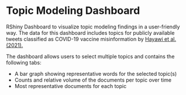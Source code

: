 # Topic Modeling Dashboard
RShiny Dashboard to visualize topic modeling findings in a user-friendly way. The data for this dashboard includes topics for publicly available tweets classified as COVID-19 vaccine misinformation by [Hayawi et al. (2021).](https://www.sciencedirect.com/science/article/pii/S0033350621004534)

The dashboard allows users to select multiple topics and contains the following tabs:
* A bar graph showing representative words for the selected topic(s)
* Counts and relative volume of the documents per topic over time
* Most representative documents for each topic
